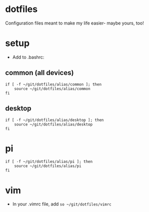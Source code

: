 # dotfiles

Configuration files meant to make my life easier- maybe yours, too!

# setup

- Add to .bashrc:

## common (all devices)

```
if [ -f ~/git/dotfiles/alias/common ]; then
    source ~/git/dotfiles/alias/common
fi
```

## desktop

```
if [ -f ~/git/dotfiles/alias/desktop ]; then
    source ~/git/dotfiles/alias/desktop
fi
```

# pi

```
if [ -f ~/git/dotfiles/alias/pi ]; then
    source ~/git/dotfiles/alias/pi
fi
```

# vim

- In your .vimrc file, add `so ~/git/dotfiles/vimrc`
